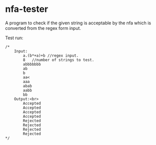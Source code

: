 # nfa-tester

A program to check if the given string is acceptable by the nfa which is converted from the regex form input.

Test run:

	/*
		Input:
			a.(b*+a)+b //regex input. 
			8	//number of strings to test.
			abbbbbbb
			ab
			b
			aa<
			aaa
			abab
			aabb
			bb
		Output:<br>
			Accepted
			Accepted
			Accepted
			Accepted
			Rejected
			Rejected
			Rejected
			Rejected
	*/
 
